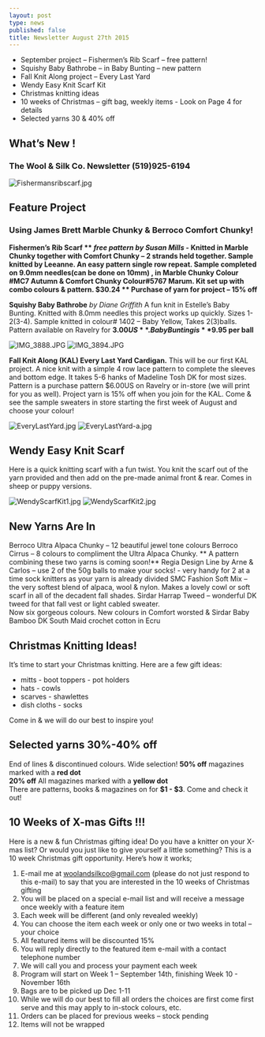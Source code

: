 ```yaml
---
layout: post
type: news
published: false
title: Newsletter August 27th 2015
---
```


-  September project – Fishermen’s Rib Scarf – free pattern!
-  Squishy Baby Bathrobe – in Baby Bunting – new pattern
-  Fall Knit Along project – Every Last Yard
-  Wendy Easy Knit Scarf Kit
-  Christmas knitting ideas
-  10 weeks of Christmas – gift bag, weekly items   - Look on Page 4 for details
-  Selected yarns 30 & 40% off 

## **What’s New !** 

### The Wool & Silk Co. Newsletter  (519)925-6194

![Fishermansribscarf.jpg]({{site.baseurl}}/news/img/Fishermansribscarf.jpg)

## Feature Project
### Using James Brett Marble Chunky & Berroco Comfort Chunky!
**Fishermen’s Rib Scarf ** _free pattern by Susan Mills_ - Knitted in Marble Chunky 
    together with Comfort Chunky – 2 strands held together. Sample knitted by Leeanne.
    An easy pattern single row repeat. Sample completed on 9.0mm needles(can be done on 
    10mm) , in  Marble Chunky Colour #MC7 Autumn & Comfort Chunky Colour#5767 
    Marum.  Kit set up with combo colours & pattern.    **$30.24**
    ** Purchase of yarn for project – 15% off** 

**Squishy Baby Bathrobe**   _by Diane Griffith_
A fun knit in Estelle’s Baby Bunting. Knitted with 8.0mm needles this project works up quickly.  Sizes 1-2(3-4).  Sample knitted in colour# 1402 – Baby Yellow, Takes 2(3)balls.  Pattern available on Ravelry for **$3.00US**.  
Baby Bunting is **$9.95 per ball**


![IMG_3888.JPG]({{site.baseurl}}/news/img/IMG_3888.JPG)  ![IMG_3894.JPG]({{site.baseurl}}/news/img/IMG_3894.JPG)
    

**Fall Knit Along (KAL)
Every Last Yard  Cardigan.**  This will be our first KAL project. A nice knit with a simple 4 row lace pattern to complete the sleeves and bottom edge.  It takes 5-6 hanks of Madeline Tosh DK for most sizes. Pattern is a purchase pattern $6.00US on Ravelry or in-store (we will print for you as well). Project yarn is 15% off when you join for the KAL.
Come & see the sample sweaters in store starting the first week of August and choose your colour!  

![EveryLastYard.jpg]({{site.baseurl}}/news/img/EveryLastYard.jpg)    ![EveryLastYard-a.jpg]({{site.baseurl}}/news/img/EveryLastYard-a.jpg)

## **Wendy Easy Knit Scarf**
Here is a quick knitting scarf with a fun twist. You knit the scarf out of the yarn provided and then add on the pre-made animal front & rear. Comes in sheep or puppy versions.


![WendyScarfKit1.jpg]({{site.baseurl}}/news/img/WendyScarfKit1.jpg)
       ![WendyScarfKit2.jpg]({{site.baseurl}}/news/img/WendyScarfKit2.jpg)


## New Yarns Are In
Berroco Ultra Alpaca Chunky – 12 beautiful jewel tone colours
Berroco Cirrus – 8 colours to compliment the Ultra Alpaca Chunky.
     ** A pattern combining these two yarns is coming soon!**
Regia Design Line by Arne & Carlos – use 2 of the 50g balls to make your socks!
    - very handy for 2 at a time sock knitters as your yarn is already divided
SMC Fashion Soft Mix – the very softest blend of alpaca, wool & nylon. Makes a lovely
     cowl or soft scarf in all of the decadent fall shades.
Sirdar Harrap Tweed – wonderful DK tweed for that fall vest or light cabled sweater.      
     Now six gorgeous colours.
New colours in Comfort worsted & Sirdar Baby Bamboo DK
South Maid crochet cotton in Ecru

## Christmas Knitting Ideas!
It’s time to start your Christmas knitting.  Here are a few gift ideas:
- mitts                     - boot toppers        - pot holders
- hats                       - cowls
- scarves                  - shawlettes
- dish cloths             - socks   

Come in & we will do our best to inspire you!

## Selected yarns 30%-40% off 
End of lines & discontinued colours. Wide selection!
**50% off**  magazines marked with a **red dot**  
**20% off**  All magazines marked with a **yellow dot**     
There are patterns, books & magazines on for **$1 - $3**. Come and check it out!



## 10 Weeks of X-mas Gifts !!!
Here is a new & fun Christmas gifting idea!
Do you have a knitter on your X-mas list?  Or would you just like to give yourself a little something?  This is a 10 week Christmas gift opportunity.  Here’s how it works;  
1)  E-mail me at woolandsilkco@gmail.com  (please do not just respond to this e-mail)
         to say that you are interested in the 10 weeks of Christmas gifting  
2)  You will be placed on a special e-mail list and will receive a message once weekly 
        with a feature item  
3)  Each week will be different (and only revealed weekly)  
4)  You can choose the item each week or only one or two weeks in total – your choice  
5)  All featured items will be discounted 15%  
6)  You will reply directly to the featured item e-mail with a contact telephone number  
7)  We will call you and process your payment each week  
8)  Program will start on Week 1 – September 14th, finishing Week 10 - November 16th  
9)  Bags are to be picked up Dec 1-11  
10)  While we will do our best to fill all orders the choices are first come first serve   and this may apply to in-stock colours, etc.  
11) Orders can be placed for previous weeks – stock pending  
12) Items will not be wrapped  


